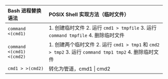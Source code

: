 | Bash 进程替换语法         | POSIX Shell 实现方法（临时文件）                             |
| :------------------------ | :----------------------------------------------------------- |
| `command <(cmd1)`         | 1. 创建临时文件 2. 运行 `cmd1 > tmpfile` 3. 运行 `command tmpfile` 4. 删除临时文件 |
| `command <(cmd1) <(cmd2)` | 1. 创建两个临时文件 2. 运行 `cmd1 > tmp1` 和 `cmd2 > tmp2` 3. 运行 `command tmp1 tmp2` 4. 删除临时文件 |
| `cmd1 > >(cmd2)`          | 转化为管道，cmd1 \| cmd2    |